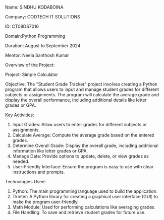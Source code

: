 Name: SINDHU KODABOINA

Company: CODTECH IT SOLUTIONS

ID: CT08DS7016

Domain:Python Programming

Duration: August to September 2024

Mentor: Neela Santhosh Kumar

Overview of the Project:

Project: Simple Calculator

Objective:
The "Student Grade Tracker" project involves creating a Python program that allows users to input and manage student grades for different subjects or assignments. The program will calculate the average grade and display the overall performance, including additional details like letter grades or GPA.

Key Activities:

1. Input Grades: Allow users to enter grades for different subjects or assignments.
2. Calculate Average: Compute the average grade based on the entered grades.
3. Determine Overall Grade: Display the overall grade, including additional information like letter grades or GPA.
4. Manage Data: Provide options to update, delete, or view grades as needed.
5. User-Friendly Interface: Ensure the program is easy to use with clear instructions and prompts.
   
Technologies Used:

1. Python: The main programming language used to build the application.
2. Tkinter: A Python library for creating a graphical user interface (GUI) to make the program user-friendly.
3. Math Module: Used for performing calculations like averaging grades.
4. File Handling: To save and retrieve student grades for future use.

   
